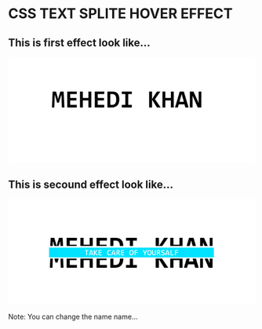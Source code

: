 # CSS TEXT SPLITE HOVER EFFECT

## This is first effect look like...
<img src="img1.PNG">

## This is secound effect look like...
<img src="img2.PNG">

Note: You can change the name name... 
